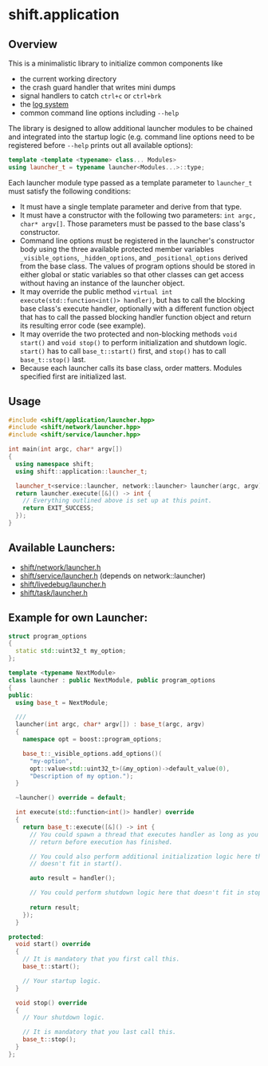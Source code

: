 # shift.application

## Overview

This is a minimalistic library to initialize common components like

* the current working directory
* the crash guard handler that writes mini dumps
* signal handlers to catch `ctrl+c` or `ctrl+brk`
* the [log system](../../log/doc/log.md)
* common command line options including `--help`

The library is designed to allow additional launcher modules to be chained and integrated into the startup logic (e.g. command line options need to be registered before `--help` prints out all available options):

```c++
template <template <typename> class... Modules>
using launcher_t = typename launcher<Modules...>::type;
```

Each launcher module type passed as a template parameter to `launcher_t` must satisfy the following conditions:

* It must have a single template parameter and derive from that type.
* It must have a constructor with the following two parameters: `int argc, char* argv[]`. Those parameters must be passed to the base class's constructor.
* Command line options must be registered in the launcher's constructor body using the three available protected member variables `_visible_options`, `_hidden_options`, and `_positional_options` derived from the base class. The values of program options should be stored in either global or static variables so that other classes can get access without having an instance of the launcher object.
* It may override the public method `virtual int execute(std::function<int()> handler)`, but has to call the blocking base class's execute handler, optionally with a different function object that has to call the passed blocking handler function object and return its resulting error code (see example).
* It may override the two protected and non-blocking methods `void start()` and `void stop()` to perform initialization and shutdown logic. `start()` has to call `base_t::start()` first, and `stop()` has to call `base_t::stop()` last.
* Because each launcher calls its base class, order matters. Modules specified first are initialized last.

## Usage

```c++
#include <shift/application/launcher.hpp>
#include <shift/network/launcher.hpp>
#include <shift/service/launcher.hpp>

int main(int argc, char* argv[])
{
  using namespace shift;
  using shift::application::launcher_t;

  launcher_t<service::launcher, network::launcher> launcher(argc, argv);
  return launcher.execute([&]() -> int {
    // Everything outlined above is set up at this point.
    return EXIT_SUCCESS;
  });
}
```

## Available Launchers:

* [shift/network/launcher.h](../../network/public/shift/network/launcher.h)
* [shift/service/launcher.h](../../service/public/shift/service/launcher.h) (depends on network::launcher)
* [shift/livedebug/launcher.h](../../livedebug/public/shift/livedebug/launcher.h)
* [shift/task/launcher.h](../../task/public/shift/task/launcher.h)

## Example for own Launcher:

```c++
struct program_options
{
  static std::uint32_t my_option;
};

template <typename NextModule>
class launcher : public NextModule, public program_options
{
public:
  using base_t = NextModule;

  ///
  launcher(int argc, char* argv[]) : base_t(argc, argv)
  {
    namespace opt = boost::program_options;

    base_t::_visible_options.add_options()(
      "my-option",
      opt::value<std::uint32_t>(&my_option)->default_value(0),
      "Description of my option.");
  }

  ~launcher() override = default;

  int execute(std::function<int()> handler) override
  {
    return base_t::execute([&]() -> int {
      // You could spawn a thread that executes handler as long as you don't
      // return before execution has finished.

      // You could also perform additional initialization logic here that
      // doesn't fit in start().

      auto result = handler();

      // You could perform shutdown logic here that doesn't fit in stop().
      
      return result;
    });
  }

protected:
  void start() override
  {
    // It is mandatory that you first call this.
    base_t::start();

    // Your startup logic.
  }

  void stop() override
  {
    // Your shutdown logic.

    // It is mandatory that you last call this.
    base_t::stop();
  }
};
```
